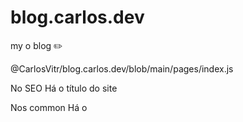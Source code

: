 # blog.carlos.dev
my o blog  ✏️ 

@CarlosVitr/blog.carlos.dev/blob/main/pages/index.js

No SEO Há o título do site 

Nos common Há o 
